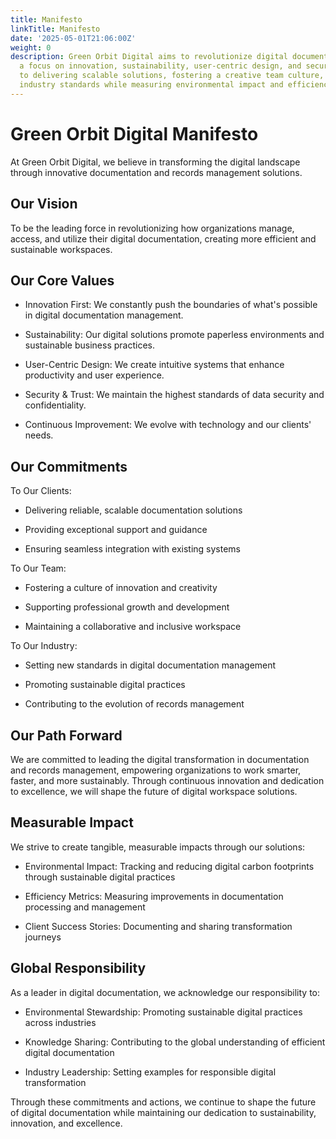 ```yaml
---
title: Manifesto
linkTitle: Manifesto
date: '2025-05-01T21:06:00Z'
weight: 0
description: Green Orbit Digital aims to revolutionize digital documentation with
  a focus on innovation, sustainability, user-centric design, and security. They commit
  to delivering scalable solutions, fostering a creative team culture, and promoting
  industry standards while measuring environmental impact and efficiency.
---
```



# Green Orbit Digital Manifesto

At Green Orbit Digital, we believe in transforming the digital landscape through innovative documentation and records management solutions.

## Our Vision

To be the leading force in revolutionizing how organizations manage, access, and utilize their digital documentation, creating more efficient and sustainable workspaces.

## Our Core Values

- Innovation First: We constantly push the boundaries of what's possible in digital documentation management.

- Sustainability: Our digital solutions promote paperless environments and sustainable business practices.

- User-Centric Design: We create intuitive systems that enhance productivity and user experience.

- Security & Trust: We maintain the highest standards of data security and confidentiality.

- Continuous Improvement: We evolve with technology and our clients' needs.

## Our Commitments

To Our Clients:

- Delivering reliable, scalable documentation solutions

- Providing exceptional support and guidance

- Ensuring seamless integration with existing systems

To Our Team:

- Fostering a culture of innovation and creativity

- Supporting professional growth and development

- Maintaining a collaborative and inclusive workspace

To Our Industry:

- Setting new standards in digital documentation management

- Promoting sustainable digital practices

- Contributing to the evolution of records management

## Our Path Forward

We are committed to leading the digital transformation in documentation and records management, empowering organizations to work smarter, faster, and more sustainably. Through continuous innovation and dedication to excellence, we will shape the future of digital workspace solutions.



## Measurable Impact

We strive to create tangible, measurable impacts through our solutions:

- Environmental Impact: Tracking and reducing digital carbon footprints through sustainable digital practices

- Efficiency Metrics: Measuring improvements in documentation processing and management

- Client Success Stories: Documenting and sharing transformation journeys

## Global Responsibility

As a leader in digital documentation, we acknowledge our responsibility to:

- Environmental Stewardship: Promoting sustainable digital practices across industries

- Knowledge Sharing: Contributing to the global understanding of efficient digital documentation

- Industry Leadership: Setting examples for responsible digital transformation

Through these commitments and actions, we continue to shape the future of digital documentation while maintaining our dedication to sustainability, innovation, and excellence.